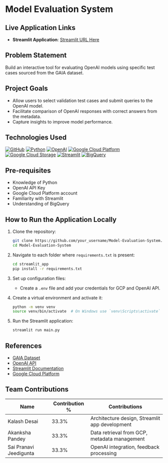 # Model Evaluation System

## Live Application Links
- **Streamlit Application**: [Streamlit URL Here](http://your-streamlit-url)

## Problem Statement
Build an interactive tool for evaluating OpenAI models using specific test cases sourced from the GAIA dataset.

## Project Goals
- Allow users to select validation test cases and submit queries to the OpenAI model.
- Facilitate comparison of OpenAI responses with correct answers from the metadata.
- Capture insights to improve model performance.

## Technologies Used
[![GitHub](https://img.shields.io/badge/GitHub-100000?style=for-the-badge&logo=github&logoColor=white)](https://github.com/)
[![Python](https://img.shields.io/badge/Python-FFD43B?style=for-the-badge&logo=python&logoColor=blue)](https://www.python.org/)
[![OpenAI](https://img.shields.io/badge/OpenAI-0A0A0A?style=for-the-badge&logo=openai&logoColor=white)](https://openai.com/)
[![Google Cloud Platform](https://img.shields.io/badge/Google%20Cloud%20Platform-%234285F4.svg?style=for-the-badge&logo=google-cloud&logoColor=white)](https://cloud.google.com)
[![Google Cloud Storage](https://img.shields.io/badge/Google%20Cloud%20Storage-4285F4?style=for-the-badge&logo=google-cloud&logoColor=white)](https://cloud.google.com/storage)
[![Streamlit](https://img.shields.io/badge/Streamlit-FF4B4B?style=for-the-badge&logo=Streamlit&logoColor=white)](https://streamlit.io/)
[![BigQuery](https://img.shields.io/badge/BigQuery-0072C6?style=for-the-badge&logo=googlecloud&logoColor=white)](https://cloud.google.com/bigquery)

## Pre-requisites
- Knowledge of Python
- OpenAI API Key
- Google Cloud Platform account
- Familiarity with Streamlit
- Understanding of BigQuery


## How to Run the Application Locally
1. Clone the repository:
   ```bash
   git clone https://github.com/your_username/Model-Evaluation-System.git
   cd Model-Evaluation-System
   ```
   
2. Navigate to each folder where `requirements.txt` is present:
   ```bash
   cd streamlit_app
   pip install -r requirements.txt
   ```

3. Set up configuration files:
   - Create a `.env` file and add your credentials for GCP and OpenAI API.

4. Create a virtual environment and activate it:
   ```bash
   python -m venv venv
   source venv/bin/activate  # On Windows use `venv\Scripts\activate`
   ```

5. Run the Streamlit application:
   ```bash
   streamlit run main.py
   ```

## References
- [GAIA Dataset](https://huggingface.co/datasets/gaia-benchmark/GAIA)
- [OpenAI API](https://openai.com/api/)
- [Streamlit Documentation](https://docs.streamlit.io/)
- [Google Cloud Platform](https://cloud.google.com/)

## Team Contributions
| Name                        | Contribution % | Contributions                                      |
|---------------------------  |----------------|----------------------------------------------------|
| Kalash Desai                | 33.3%          | Architecture design, Streamlit app development     |
| Akanksha Pandey             | 33.3%          | Data retrieval from GCP, metadata management       |
| Sai Pranavi Jeedigunta      | 33.3%          | OpenAI integration, feedback processing            |
